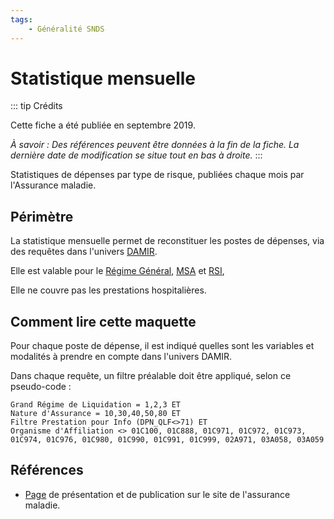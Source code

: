```yaml
---
tags:
    - Généralité SNDS
---
```


# Statistique mensuelle
<!-- SPDX-License-Identifier: MPL-2.0 -->

<TagLinks />

::: tip Crédits

Cette fiche a été publiée en septembre 2019.

*À savoir : Des références peuvent être données à la fin de la fiche. La dernière date de modification se situe tout en bas à droite.*
:::


Statistiques de dépenses par type de risque, publiées chaque mois par l'Assurance maladie. 

## Périmètre

La statistique mensuelle permet de reconstituer les postes de dépenses, via des requêtes dans l'univers [DAMIR](../glossaire/DAMIR.md). 

Elle est valable pour le [Régime Général](../glossaire/RG.md), [MSA](../glossaire/MSA.md) et [RSI](../glossaire/RSI.md),

Elle ne couvre pas les prestations hospitalières. 
 
## Comment lire cette maquette

Pour chaque poste de dépense, il est indiqué quelles sont les variables et modalités à prendre en compte dans l'univers DAMIR.

Dans chaque requête, un filtre préalable doit être appliqué, selon ce pseudo-code :

```
Grand Régime de Liquidation = 1,2,3 ET 
Nature d'Assurance = 10,30,40,50,80 ET 
Filtre Prestation pour Info (DPN_QLF<>71) ET
Organisme d'Affiliation <> 01C100, 01C888, 01C971, 01C972, 01C973, 01C974, 01C976, 01C980, 01C990, 01C991, 01C999, 02A971, 03A058, 03A059
```

## Références 

- [Page](https://www.ameli.fr/l-assurance-maladie/statistiques-et-publications/donnees-statistiques/depenses-d-assurance-maladie/depenses-par-type-de-risque/depenses-mensuelles-2019.php) de présentation et de publication sur le site de l'assurance maladie.